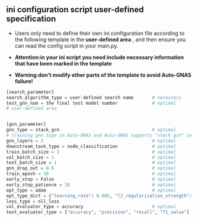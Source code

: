 ##  ini configuration script user-defined specification

- Users only need to define their own ini configuration file according to the following template in the **user-defined area** , and then ensure you can read the config script in your main.py. 

- **Attention:in your ini script you need include necessary information that have been marked in the template**

- **Warning:don't modify other parts of the template to avoid Auto-GNAS failure!**

```python
[search_parameter]
search_algorithm_type = user-defined search name       # necessary
test_gnn_num = the final test model number             # optimal
# user-defined area


[gnn_parameter]
gnn_type = stack_gcn                                   # optimal
# training gnn type in Auto-GNAS and Auto-GNAS supports "stack gcn" in current version
gnn_layers = 2                                         # optimal
downstream_task_type = node_classification             # optimal
train_batch_size = 1                                   # optimal
val_batch_size = 1                                     # optimal
test_batch_size = 1                                    # optimal
gnn_drop_out = 0.6                                     # optimal
train_epoch = 10                                       # optimal
early_stop = False                                     # optimal
early_stop_patience = 10                               # optimal
opt_type = adam                                        # optimal
opt_type_dict = {"learning_rate": 0.005, "l2_regularization_strength": 0.0005}  # optimal
loss_type = nll_loss
val_evaluator_type = accuracy                          # optimal
test_evaluator_type = ["accuracy", "precision", "recall", "f1_value"]           # optimal
```

